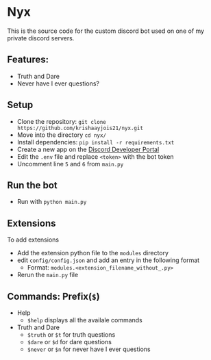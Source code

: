 # Nyx
This is the source code for the custom discord bot used on one of my private discord servers.
## Features:
- Truth and Dare 
- Never have I ever questions?

## Setup
- Clone the repository: `git clone https://github.com/krishaayjois21/nyx.git`
- Move into the directory `cd nyx/`
- Install dependencies: `pip install -r requirements.txt`
- Create a new app on the [Discord Developer Portal](https://discord.com/developers/)
- Edit the `.env` file and replace `<token>` with the bot token
- Uncomment line `5` and `6` from `main.py`

## Run the bot
- Run with `python main.py`

## Extensions
To add extensions
- Add the extension python file to the `modules` directory
- edit `config/config.json` and add an entry in the following format
    - Format: `modules.<extension_filename_without_.py>`
- Rerun the `main.py` file
## Commands: Prefix(`$`)
- Help
    - `$help` displays all the availale commands
- Truth and Dare
    - `$truth` or `$t` for truth questions
    - `$dare` or `$d` for dare questions
    - `$never` or `$n` for never have I ever questions
